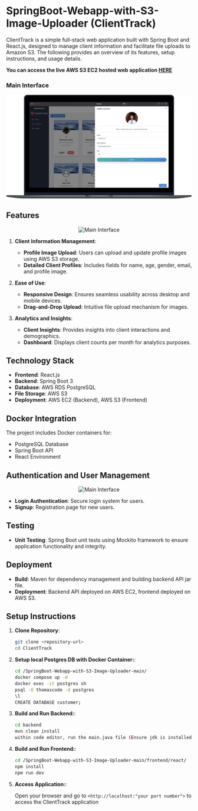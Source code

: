 # SpringBoot-Webapp-with-S3-Image-Uploader (ClientTrack)

ClientTrack is a simple full-stack web application built with Spring Boot and React.js, designed to manage client information and facilitate file uploads to Amazon S3. The following provides an overview of its features, setup instructions, and usage details.

**You can access the live AWS S3 EC2 hosted web application [HERE](http://client-track-frontend.s3-website-us-west-1.amazonaws.com/dashboard/customers)**

### Main Interface
<div align="center">
    <img src="https://github.com/thomaslui003/Project-Images/blob/main/webAppScreenShot.png?raw=true" alt="Main Interface" width="600"/>
</div>


## Features

<div align="center">
    <img src="https://github.com/thomaslui003/Project-Images/blob/main/interfaceClientTrack.png?raw=true" alt="Main Interface" width="600"/>
</div>

1. **Client Information Management**:
   - **Profile Image Upload**: Users can upload and update profile images using AWS S3 storage.
   - **Detailed Client Profiles**: Includes fields for name, age, gender, email, and profile image.
  
2. **Ease of Use**:
   - **Responsive Design**: Ensures seamless usability across desktop and mobile devices.
   - **Drag-and-Drop Upload**: Intuitive file upload mechanism for images.

3. **Analytics and Insights**:
   - **Client Insights**: Provides insights into client interactions and demographics.
   - **Dashboard**: Displays client counts per month for analytics purposes.

## Technology Stack

- **Frontend**: React.js
- **Backend**: Spring Boot 3
- **Database**: AWS RDS PostgreSQL
- **File Storage**: AWS S3
- **Deployment**: AWS EC2 (Backend), AWS S3 (Frontend)

## Docker Integration

The project includes Docker containers for:
- PostgreSQL Database
- Spring Boot API
- React Environment

## Authentication and User Management

<div align="center">
    <img src="https://github.com/thomaslui003/Project-Images/blob/main/loginPage2.png?raw=true" alt="Main Interface" width="600"/>
</div>

- **Login Authentication**: Secure login system for users.
- **Signup**: Registration page for new users.

## Testing

- **Unit Testing**: Spring Boot unit tests using Mockito framework to ensure application functionality and integrity.

## Deployment

- **Build**: Maven for dependency management and building backend API jar file.
- **Deployment**: Backend API deployed on AWS EC2, frontend deployed on AWS S3.

## Setup Instructions

1. **Clone Repository**:
   ```bash
   git clone <repository-url>
   cd ClientTrack

2. **Setup local Postgres DB with Docker Container:**:
   ```bash
   cd /SpringBoot-Webapp-with-S3-Image-Uploader-main/
   docker compose up -d
   docker exec -it postgres sh
   psql -U thomascode -d postgres
   \l
   CREATE DATABASE customer;
   
3. **Build and Run Backend:**:
   ```bash
   cd backend
   mvn clean install
   within code editor, run the main.java file (Ensure jdk is installed beforehand)

4. **Build and Run Frontend:**:
   ```bash
   cd /SpringBoot-Webapp-with-S3-Image-Uploader-main/frontend/react/
   npm install
   npm run dev

5. **Access Application:**:
   
   Open your browser and go to `<http://localhost:"your port number">` to access the ClientTrack application
  
